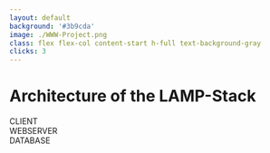```yaml
---
layout: default
background: '#3b9cda'
image: ./WWW-Project.png
class: flex flex-col content-start h-full text-background-gray
clicks: 3
---
```


<h1 class="text-left"> Architecture of the LAMP-Stack</h1>

<div class="flex items-center flex-col  text-center grow-0 content-center space-y-8 pt-5">
  <div class="rounded-xl bg-accent-5 p-4 text-background-ionos">CLIENT</div>
  <mdi:arrow-down-bold class="fill-current text-sm" v-click="1"/>
  <div class="rounded-xl bg-accent-3 p-4 text-background-ionos" v-click="1">WEBSERVER</div>
  <div class="flex ">
    <mdi:arrow-down-bold class="fill-current text-sm" v-click="3"/>
    <mdi:arrow-down-bold class="fill-current text-sm" v-click="2"/>
    <mdi:arrow-down-bold class="fill-current text-sm" v-click="3"/>
  </div>
  
  <div class="rounded-xl bg-background-ionos p-4" v-click="2">DATABASE</div>
</div>

<style>
h1  {
  font-size: 2em !important;
}
</style>

<Footer
  title="Copyright © 1&1 IONOS SE 2021"
  :social="[
    { type: 'gh', username: 'ionos-deploy-now' }
  ]"
/>

<IonosLogo left="false" />

<!--
* editors are using a browser client to gernate the content.
* developers focus on the webserver and database

because its so easy to fetch multiple things from the database several queries are performed

Je nach Framework ist dem Entwickler nicht klar wie viele Queries passieren
-->
